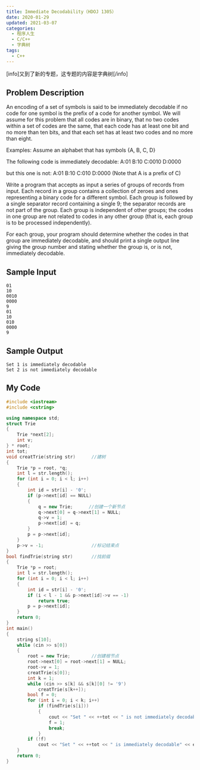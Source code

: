 ```yaml
---
title: Immediate Decodability（HDOJ 1305）
date: 2020-01-29
updated: 2021-03-07
categories:
  - 程序人生
  - C/C++
  - 字典树
tags:
  - C++
---
```


[info]又到了新的专题，这专题的内容是字典树[/info]

## Problem Description 

An encoding of a set of symbols is said to be immediately decodable if no code for one symbol is the prefix of a code for another symbol. We will assume for this problem that all codes are in binary, that no two codes within a set of codes are the same, that each code has at least one bit and no more than ten bits, and that each set has at least two codes and no more than eight.

Examples: Assume an alphabet that has symbols {A, B, C, D}

The following code is immediately decodable:
A:01 B:10 C:0010 D:0000

but this one is not:
A:01 B:10 C:010 D:0000 (Note that A is a prefix of C) 

Write a program that accepts as input a series of groups of records from input. Each record in a group contains a collection of zeroes and ones representing a binary code for a different symbol. Each group is followed by a single separator record containing a single 9; the separator records are not part of the group. Each group is independent of other groups; the codes in one group are not related to codes in any other group (that is, each group is to be processed independently).

For each group, your program should determine whether the codes in that group are immediately decodable, and should print a single output line giving the group number and stating whether the group is, or is not, immediately decodable.

## Sample Input 

```
01
10
0010
0000
9
01
10
010
0000
9
```

## Sample Output 

```
Set 1 is immediately decodable
Set 2 is not immediately decodable
```

## My Code

```cpp
#include <iostream>
#include <cstring>

using namespace std;
struct Trie
{
    Trie *next[2];
    int v;
} * root;
int tot;
void creatTrie(string str)      //建树
{
    Trie *p = root, *q;
    int l = str.length();
    for (int i = 0; i < l; i++)
    {
        int id = str[i] - '0';
        if (p->next[id] == NULL)
        {
            q = new Trie;      //创建一个新节点
            q->next[0] = q->next[1] = NULL;
            q->v = 1;
            p->next[id] = q;
        }
        p = p->next[id]; 
    }
    p->v = -1;                  //标记结束点
}
bool findTrie(string str)       //找前缀
{
    Trie *p = root;
    int l = str.length();
    for (int i = 0; i < l; i++)
    {
        int id = str[i] - '0';
        if (i < l - 1 && p->next[id]->v == -1)
            return true;
        p = p->next[id];
    }
    return 0;
}
int main()
{
    string s[10];
    while (cin >> s[0])
    {
        root = new Trie;        //创建根节点
        root->next[0] = root->next[1] = NULL;
        root->v = 1;
        creatTrie(s[0]);
        int k = 1;
        while (cin >> s[k] && s[k][0] != '9')
            creatTrie(s[k++]);
        bool f = 0;
        for (int i = 0; i < k; i++)
            if (findTrie(s[i]))
            {
                cout << "Set " << ++tot << " is not immediately decodable" << endl;
                f = 1;
                break;
            }
        if (!f)
            cout << "Set " << ++tot << " is immediately decodable" << endl;
    }
    return 0;
}
```
